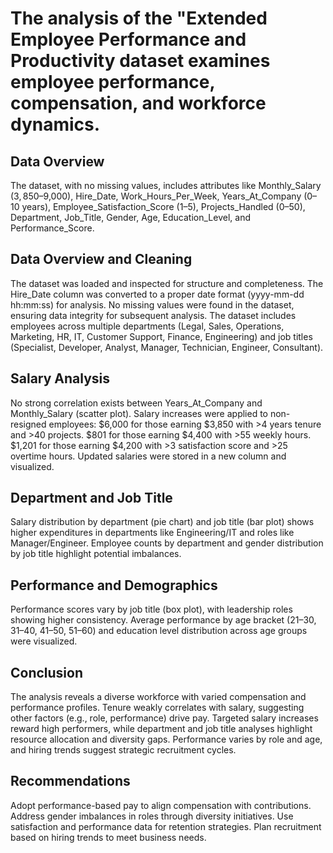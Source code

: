 # The analysis of the "Extended Employee Performance and Productivity  dataset examines employee performance, compensation, and workforce dynamics.

## Data Overview
The dataset, with no missing values, includes attributes like Monthly_Salary ($3,850–$9,000), Hire_Date, Work_Hours_Per_Week, Years_At_Company (0–10 years), Employee_Satisfaction_Score (1–5), Projects_Handled (0–50), Department, Job_Title, Gender, Age, Education_Level, and Performance_Score.


## Data Overview and Cleaning
The dataset was loaded and inspected for structure and completeness. The Hire_Date column was converted to a proper date format (yyyy-mm-dd hh:mm:ss) for analysis. No missing values were found in the dataset, ensuring data integrity for subsequent analysis. The dataset includes employees across multiple departments (Legal, Sales, Operations, Marketing, HR, IT, Customer Support, Finance, Engineering) and job titles (Specialist, Developer, Analyst, Manager, Technician, Engineer, Consultant).


## Salary Analysis
No strong correlation exists between Years_At_Company and Monthly_Salary (scatter plot). Salary increases were applied to non-resigned employees:
$6,000 for those earning $3,850 with >4 years tenure and >40 projects.
$801 for those earning $4,400 with >55 weekly hours. 
$1,201 for those earning $4,200 with >3 satisfaction score and >25 overtime hours.
Updated salaries were stored in a new column and visualized.


## Department and Job Title
Salary distribution by department (pie chart) and job title (bar plot) shows higher expenditures in departments like Engineering/IT and roles like Manager/Engineer. Employee counts by department and gender distribution by job title highlight potential imbalances.


## Performance and Demographics
Performance scores vary by job title (box plot), with leadership roles showing higher consistency. Average performance by age bracket (21–30, 31–40, 41–50, 51–60) and education level distribution across age groups were visualized.


## Conclusion
The analysis reveals a diverse workforce with varied compensation and performance profiles. Tenure weakly correlates with salary, suggesting other factors (e.g., role, performance) drive pay. Targeted salary increases reward high performers, while department and job title analyses highlight resource allocation and diversity gaps. Performance varies by role and age, and hiring trends suggest strategic recruitment cycles.


## Recommendations
Adopt performance-based pay to align compensation with contributions.
Address gender imbalances in roles through diversity initiatives.
Use satisfaction and performance data for retention strategies.
Plan recruitment based on hiring trends to meet business needs.



